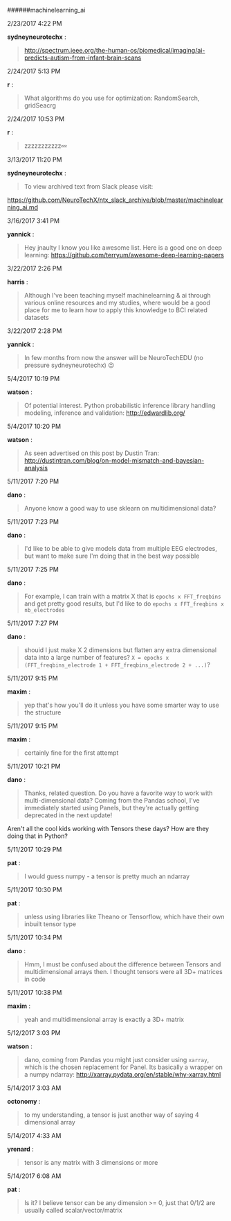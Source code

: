 ######machinelearning_ai

2/23/2017 4:22 PM

 **sydneyneurotechx** :

 ><http://spectrum.ieee.org/the-human-os/biomedical/imaging/ai-predicts-autism-from-infant-brain-scans>

2/24/2017 5:13 PM

 **r** :

 >What algorithms do you use for optimization: RandomSearch, gridSeacrg

2/24/2017 10:53 PM

 **r** :

 >zzzzzzzzzzz:zzz:

3/13/2017 11:20 PM

 **sydneyneurotechx** :

 >To view archived text from Slack please visit:

> 
<https://github.com/NeuroTechX/ntx_slack_archive/blob/master/machinelearning_ai.md>

3/16/2017 3:41 PM

 **yannick** :

 >Hey jnaulty I know you like awesome list. Here is a good one on deep learning: <https://github.com/terryum/awesome-deep-learning-papers>

3/22/2017 2:26 PM

 **harris** :

 >Although I've been teaching myself machinelearning &amp; ai through various online resources and my studies, where would be a good place for me to learn how to apply this knowledge to BCI related datasets

3/22/2017 2:28 PM

 **yannick** :

 >In few months from now the answer will be NeuroTechEDU (no pressure sydneyneurotechx) :wink:

5/4/2017 10:19 PM

 **watson** :

 >Of potential interest. Python probabilistic inference library handling modeling, inference and validation: <http://edwardlib.org/>

5/4/2017 10:20 PM

 **watson** :

 >As seen advertised on this post by Dustin Tran: <http://dustintran.com/blog/on-model-mismatch-and-bayesian-analysis>

5/11/2017 7:20 PM

 **dano** :

 >Anyone know a good way to use sklearn on multidimensional data?

5/11/2017 7:23 PM

 **dano** :

 >I'd like to be able to give models data from multiple EEG electrodes, but want to make sure I'm doing that in the best way possible

5/11/2017 7:25 PM

 **dano** :

 >For example, I can train with a matrix X that is `epochs x FFT_freqbins` and get pretty good results, but I'd like to do `epochs x FFT_freqbins x nb_electrodes`

5/11/2017 7:27 PM

 **dano** :

 >shouid I just make X 2 dimensions but flatten any extra dimensional data into a large number of features? `X = epochs x (FFT_freqbins_electrode 1 + FFT_freqbins_electrode 2 + ...)`?

5/11/2017 9:15 PM

 **maxim** :

 >yep that's how you'll do it unless you have some smarter way to use the structure

5/11/2017 9:15 PM

 **maxim** :

 >certainly fine for the first attempt

5/11/2017 10:21 PM

 **dano** :

 >Thanks, related question. Do you have a favorite way to work with multi-dimensional data? Coming from the Pandas school, I've immediately started using Panels, but they're actually getting deprecated in the next update!

> 


> 
Aren't all the cool kids working with Tensors these days? How are they doing that in Python?

5/11/2017 10:29 PM

 **pat** :

 >I would guess numpy - a tensor is pretty much an ndarray

5/11/2017 10:30 PM

 **pat** :

 >unless using libraries like Theano or Tensorflow, which have their own inbuilt tensor type

5/11/2017 10:34 PM

 **dano** :

 >Hmm, I must be confused about the difference between Tensors and multidimensional arrays then. I thought tensors were all 3D+ matrices in code

5/11/2017 10:38 PM

 **maxim** :

 >yeah and multidimensional array is exactly a 3D+ matrix

5/12/2017 3:03 PM

 **watson** :

 >dano, coming from Pandas you might just consider using `xarray`, which is the chosen replacement for Panel. Its basically a wrapper on a numpy ndarray: <http://xarray.pydata.org/en/stable/why-xarray.html>

5/14/2017 3:03 AM

 **octonomy** :

 >to my understanding, a tensor is just another way of saying 4 dimensional array

5/14/2017 4:33 AM

 **yrenard** :

 >tensor is any matrix with 3 dimensions or more

5/14/2017 6:08 AM

 **pat** :

 >Is it? I believe tensor can be any dimension &gt;= 0, just that 0/1/2 are usually called scalar/vector/matrix

